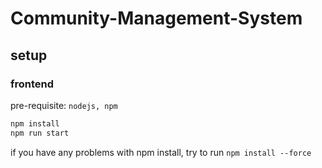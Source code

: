 # Community-Management-System

## setup

### frontend

pre-requisite: `nodejs, npm`

```bash
npm install
npm run start
```

if you have any problems with npm install, try to run `npm install --force`
